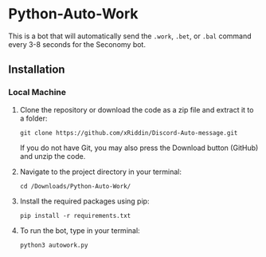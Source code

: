 # Python-Auto-Work    
This is a bot that will automatically send the `.work`, `.bet`, or `.bal` command every 3-8 seconds for the Seconomy bot.

## Installation    

  ### Local Machine

 1. Clone the repository or download the code as a zip file and extract it to a folder:  
 
     ```
     git clone https://github.com/xRiddin/Discord-Auto-message.git
     ```
     
     If you do not have Git, you may also press the Download button (GitHub) and unzip the code.  


 2. Navigate to the project directory in your terminal:  
 
     ```
     cd /Downloads/Python-Auto-Work/
     ```
 
 3. Install the required packages using pip:  
 
    ```
    pip install -r requirements.txt
    ```

 4. To run the bot, type in your terminal:

    ```
    python3 autowork.py
    ```

